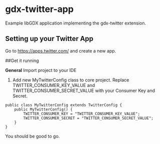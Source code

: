 # gdx-twitter-app
Example libGDX application implementing the gdx-twitter extension.


## Setting up your Twitter App
Go to https://apps.twitter.com/ and create a new app. 

##Get it running

**General**
Import project to your IDE

1. Add new MyTwitterConfig class to core project. Replace TWITTER_CONSUMER_KEY_VALUE  and TWITTER_CONSUMER_SECRET_VALUE with your Consumer Key and Secret. 
```
public class MyTwitterConfig extends TwitterConfig {
	public MyTwitterConfig() {
		TWITTER_CONSUMER_KEY = "TWITTER_CONSUMER_KEY_VALUE";
		TWITTER_CONSUMER_SECRET = "TWITTER_CONSUMER_SECRET_VALUE";
	}
}
```

You should be good to go.
